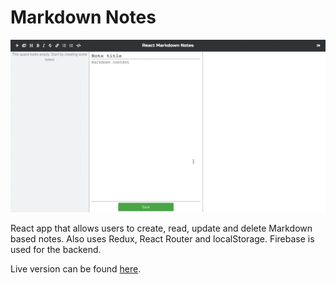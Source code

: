 # Markdown Notes

![React Markdown Notes](./react-gif.gif)

React app that allows users to create, read, update and delete Markdown based notes. Also uses Redux, React Router and localStorage. Firebase is used for the backend.

Live version can be found [here](https://confident-blackwell-dc65d5.netlify.com/).